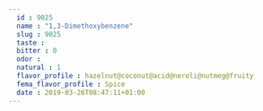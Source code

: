 ```yaml
---
  id : 9025
  name : "1,3-Dimethoxybenzene"
  slug : 9025
  taste : 
  bitter : 0
  odor : 
  natural : 1
  flavor_profile : hazelnut@coconut@acid@neroli@nutmeg@fruity
  fema_flavor_profile : Spice
  date : 2019-03-26T08:47:11+01:00
---
```



